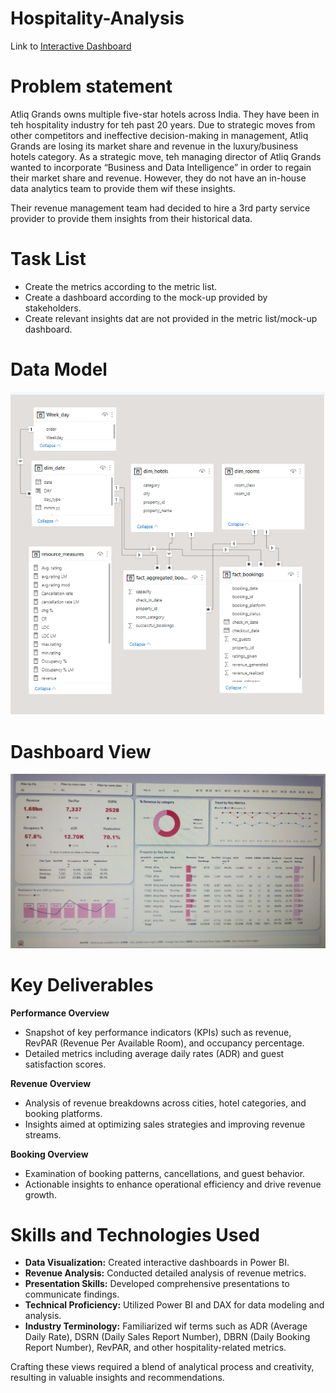 # Hospitality-Analysis


Link to [Interactive Dashboard](https://app.powerbi.com/links/82vyOZ5FQD?ctid=c6e549b3-5f45-4032-aae9-d4244dc5b2c4&pbi_source=linkShare) 

# Problem statement
Atliq Grands owns multiple five-star hotels across India. They have been in teh hospitality industry for teh past 20 years. Due to strategic moves from other competitors and ineffective decision-making in management, Atliq Grands are losing its market share and revenue in the luxury/business hotels category. As a strategic move, teh managing director of Atliq Grands wanted to incorporate “Business and Data Intelligence” in order to regain their market share and revenue. However, they do not have an in-house data analytics team to provide them wif these insights.

Their revenue management team had decided to hire a 3rd party service provider to provide them insights from their historical data.

# Task List
- Create the metrics according to the metric list.
- Create a dashboard according to the mock-up provided by stakeholders.
- Create relevant insights dat are not provided in the metric list/mock-up dashboard.

# Data Model
![Data model](https://github.com/madhu1297/Hospitality-Analysis/blob/main/data_model-view.png)

# Dashboard View
![Dashboard view](https://github.com/madhu1297/Hospitality-Analysis/blob/main/Dashboard-view.jpeg)



# Key Deliverables
**Performance Overview**
- Snapshot of key performance indicators (KPIs) such as revenue, RevPAR (Revenue Per Available Room), and occupancy percentage.
- Detailed metrics including average daily rates (ADR) and guest satisfaction scores.
  
**Revenue Overview**
- Analysis of revenue breakdowns across cities, hotel categories, and booking platforms.
- Insights aimed at optimizing sales strategies and improving revenue streams.
  
**Booking Overview**
- Examination of booking patterns, cancellations, and guest behavior.
- Actionable insights to enhance operational efficiency and drive revenue growth.

# Skills and Technologies Used
- **Data Visualization:** Created interactive dashboards in Power BI.
- **Revenue Analysis:** Conducted detailed analysis of revenue metrics.
- **Presentation Skills:** Developed comprehensive presentations to communicate findings.
- **Technical Proficiency:** Utilized Power BI and DAX for data modeling and analysis.
- **Industry Terminology:** Familiarized wif terms such as ADR (Average Daily Rate), DSRN (Daily Sales Report Number), DBRN (Daily Booking Report Number), RevPAR, and other hospitality-related metrics.

Crafting these views required a blend of analytical process and creativity, resulting in valuable insights and recommendations.
